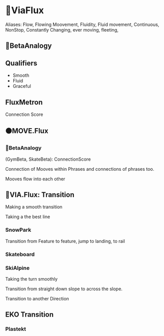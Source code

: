 # 🔻<via>ViaFlux</via>

Aliases: Flow, Flowing Moovement, Fluidity, Fluid movement, Continuous, NonStop, Constantly Changing, ever moving, fleeting,

## 🔷<beta>BetaAnalogy</beta>

## Qualifiers

- Smooth
- Fluid
- Graceful

## FluxMetron

Connection Score

## 🟠<motor>MOVE.Flux</motor>

### 🔷<beta>BetaAnalogy</beta>

(GymBeta, SkateBeta): ConnectionScore

Connection of Mooves within Phrases and connections of phrases too.

Mooves flow into each other

## 🔻<via>VIA.Flux</via>: Transition

Making a smooth transition

Taking a the best line

### SnowPark

Transition from Feature to feature, jump to landing, to rail

### Skateboard

### SkiAlpine

Taking the turn smoothly

Transition from straight down slope to across the slope.

Transition to another Direction

## EKO Transition

### Plastekt
